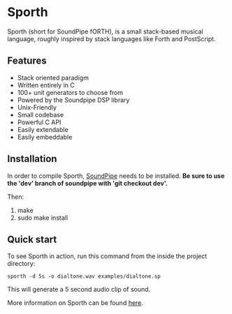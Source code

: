# Sporth

Sporth (short for SoundPipe fORTH), is a small stack-based musical language, roughly
inspired by stack languages like Forth and PostScript.

## Features

- Stack oriented paradigm
- Written entirely in C
- 100+ unit generators to choose from
- Powered by the Soundpipe DSP library
- Unix-Friendly
- Small codebase
- Powerful C API
- Easily extendable
- Easily embeddable


## Installation

In order to compile Sporth, [SoundPipe](http://www.github.com/PaulBatchelor/soundpipe.git) 
needs to be installed. **Be sure to use the 'dev' branch of soundpipe with 'git checkout dev'.**

Then:

1. make
2. sudo make install

## Quick start

To see Sporth in action, run this command from the inside the project directory:

```
sporth -d 5s -o dialtone.wav examples/dialtone.sp 
```

This will generate a 5 second audio clip of sound.

More information on Sporth can be found 
[here](http://paulbatchelor.github.io/proj/sporth.html).
